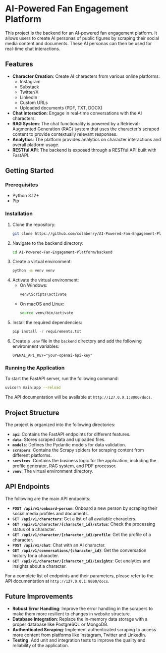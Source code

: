 # AI-Powered Fan Engagement Platform

This project is the backend for an AI-powered fan engagement platform. It allows users to create AI personas of public figures by scraping their social media content and documents. These AI personas can then be used for real-time chat interactions.

## Features

- **Character Creation**: Create AI characters from various online platforms:
  - Instagram
  - Substack
  - Twitter/X
  - LinkedIn
  - Custom URLs
  - Uploaded documents (PDF, TXT, DOCX)
- **Chat Interaction**: Engage in real-time conversations with the AI characters.
- **RAG System**: The chat functionality is powered by a Retrieval-Augmented Generation (RAG) system that uses the character's scraped content to provide contextually relevant responses.
- **Analytics**: The platform provides analytics on character interactions and overall platform usage.
- **RESTful API**: The backend is exposed through a RESTful API built with FastAPI.

## Getting Started

### Prerequisites

- Python 3.12+
- Pip

### Installation

1. Clone the repository:
   ```bash
   git clone https://github.com/colaberry/AI-Powered-Fan-Engagement-Platform.git
   ```
2. Navigate to the backend directory:
   ```bash
   cd AI-Powered-Fan-Engagement-Platform/backend
   ```
3. Create a virtual environment:
   ```bash
   python -m venv venv
   ```
4. Activate the virtual environment:
   - On Windows:
     ```bash
     venv\Scripts\activate
     ```
   - On macOS and Linux:
     ```bash
     source venv/bin/activate
     ```
5. Install the required dependencies:
   ```bash
   pip install -r requirements.txt
   ```
6. Create a `.env` file in the `backend` directory and add the following environment variables:
   ```
   OPENAI_API_KEY="your-openai-api-key"
   ```

### Running the Application

To start the FastAPI server, run the following command:

```bash
uvicorn main:app --reload
```

The API documentation will be available at `http://127.0.0.1:8000/docs`.

## Project Structure

The project is organized into the following directories:

- **`api`**: Contains the FastAPI endpoints for different features.
- **`data`**: Stores scraped data and uploaded files.
- **`models`**: Defines the Pydantic models for data validation.
- **`scrapers`**: Contains the Scrapy spiders for scraping content from different platforms.
- **`services`**: Contains the business logic for the application, including the profile generator, RAG system, and PDF processor.
- **`venv`**: The virtual environment directory.

## API Endpoints

The following are the main API endpoints:

- **`POST /api/v1/onboard-person`**: Onboard a new person by scraping their social media profiles and documents.
- **`GET /api/v1/characters`**: Get a list of all available characters.
- **`GET /api/v1/character/{character_id}/status`**: Check the processing status of a character.
- **`GET /api/v1/character/{character_id}/profile`**: Get the profile of a character.
- **`POST /api/v1/chat`**: Chat with an AI character.
- **`GET /api/v1/conversations/{character_id}`**: Get the conversation history for a character.
- **`GET /api/v1/character/{character_id}/insights`**: Get analytics and insights about a character.

For a complete list of endpoints and their parameters, please refer to the API documentation at `http://127.0.0.1:8000/docs`.

## Future Improvements

- **Robust Error Handling**: Improve the error handling in the scrapers to make them more resilient to changes in website structure.
- **Database Integration**: Replace the in-memory data storage with a proper database like PostgreSQL or MongoDB.
- **Authenticated Scraping**: Implement authenticated scraping to access more content from platforms like Instagram, Twitter and LinkedIn.
- **Testing**: Add unit and integration tests to improve the quality and reliability of the application.
